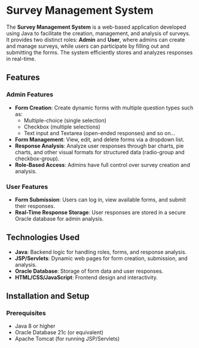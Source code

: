 # Survey Management System

The **Survey Management System** is a web-based application developed using Java to facilitate the creation, management, and analysis of surveys. It provides two distinct roles: **Admin** and **User**, where admins can create and manage surveys, while users can participate by filling out and submitting the forms. The system efficiently stores and analyzes responses in real-time.

## Features

### Admin Features
- **Form Creation**: Create dynamic forms with multiple question types such as:
  - Multiple-choice (single selection)
  - Checkbox (multiple selections)
  - Text input and Textarea (open-ended responses) and so on...
- **Form Management**: View, edit, and delete forms via a dropdown list.
- **Response Analysis**: Analyze user responses through bar charts, pie charts, and other visual formats for structured data (radio-group and checkbox-group).
- **Role-Based Access**: Admins have full control over survey creation and analysis.

### User Features
- **Form Submission**: Users can log in, view available forms, and submit their responses.
- **Real-Time Response Storage**: User responses are stored in a secure Oracle database for admin analysis.
  
## Technologies Used
- **Java**: Backend logic for handling roles, forms, and response analysis.
- **JSP/Servlets**: Dynamic web pages for form creation, submission, and analysis.
- **Oracle Database**: Storage of form data and user responses.
- **HTML/CSS/JavaScript**: Frontend design and interactivity.
  
## Installation and Setup

### Prerequisites
- Java 8 or higher
- Oracle Database 21c (or equivalent)
- Apache Tomcat (for running JSP/Servlets)

